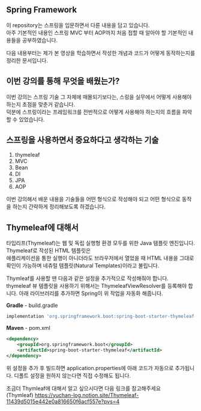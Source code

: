 ## Spring Framework

이 repository는 스프링을 입문하면서 다룬 내용을 담고 있습니다.  
아주 기본적인 내용인 스프링 MVC 부터 AOP까지 처음 접할 때 알아야 할 기본적인 내용들을 공부하였습니다.

다음 내용부터는 제가 본 영상을 학습하면서 작성한 개념과 코드가 어떻게 동작하는지를 정리한 문서입니다.

## 이번 강의를 통해 무엇을 배웠는가?
이번 강의는 스프링 기술 그 자체에 매몰되기보다는, 스링을 실무에서 어떻게 사용해야 하는지 초점을 맞춘거 같습니다.  
덕분에 스프링이라는 프레임워크를 전반적으로 어떻게 사용해야 하는지의 흐름을 파악할 수 있었습니다.

## 스프링을 사용하면서 중요하다고 생각하는 기술
1. thymeleaf
2. MVC
3. Bean
4. DI
5. JPA
6. AOP

이번 강의해서 배운 내용을 기술들을 어떤 형식으로 작성해야 되고 어떤 형식으로 동작을 하는지 간략하게 정리해보도록 하겠습니다.

## Thymeleaf에 대해서
타입리프(Thymeleaf)는 웹 및 독립 실행형 환경 모두를 위한 Java 템플릿 엔진입니다. Thymeleaf로 작성된 HTML 템플릿은  
애플리케이션을 통한 실행이 아니더라도 브라우저에서 열었을 때 HTML 내용을 그대로 확인이 가능하며 네츄럴 템플릿(Natural Templates)이라고 불립니다.

Thymleaf를 사용할 땐 다음과 같은 설정을 추가적으로 작성해줘야 합니다.  
thymeleaf 뷰 템플릿을 사용하기 위해서는 ThymeleafViewResolver를 등록해야 합니다. 아래 라이브러리를 추가하면 Spring이 위 작업을 자동화 해줍니다.

**Gradle** - build.gradle

```sql
implementation 'org.springframework.boot:spring-boot-starter-thymeleaf'
```

**Maven** - pom.xml

```xml
<dependency>
    <groupId>org.springframework.boot</groupId>
    <artifactId>spring-boot-starter-thymeleaf</artifactId>
</dependency>
```

위 설정을 추가 후 빌드하면 application.properties에 아래 코드가 자동으로 추가됩니다. 디폴트 설정을 원하지 않는다면 직접 수정해도 됩니다.

조금더 Thymleaf에 대해서 알고 싶으시다면 다음 링크를 참고해주세요  
(Thymleaf) https://yuchan-log.notion.site/Thymeleaf-11439d5015e442e0a816650f6acf557e?pvs=4